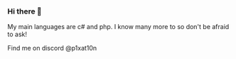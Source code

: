 ### Hi there 👋

My main languages are c# and php.
I know many more to so don't be afraid to ask!

Find me on discord @p1xat10n
